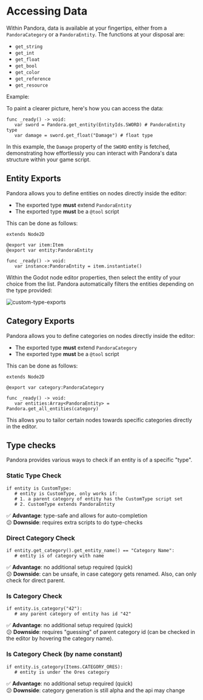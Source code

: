 # Accessing Data

Within Pandora, data is available at your fingertips, either from a `PandoraCategory` or a `PandoraEntity`. The functions at your disposal are:

- `get_string`
- `get_int`
- `get_float`
- `get_bool`
- `get_color`
- `get_reference`
- `get_resource`

Example:

To paint a clearer picture, here's how you can access the data:

```gdscript
func _ready() -> void:
   var sword = Pandora.get_entity(EntityIds.SWORD) # PandoraEntity type
   var damage = sword.get_float("Damage") # float type
```

In this example, the `Damage` property of the `SWORD` entity is fetched, demonstrating how effortlessly you can interact with Pandora's data structure within your game script.

## Entity Exports

Pandora allows you to define entities on nodes directly inside the editor:

- The exported type **must** extend `PandoraEntity`
- The exported type **must** be a `@tool` script

This can be done as follows:

```gdscript
extends Node2D

@export var item:Item
@export var entity:PandoraEntity

func _ready() -> void:
   var instance:PandoraEntity = item.instantiate()
```

Within the Godot node editor properties, then select the entity of your choice from the list. Pandora automatically filters the entities depending on the type provided:

![custom-type-exports](../assets/custom_type_exports.gif)

## Category Exports

Pandora allows you to define categories on nodes directly inside the editor:

- The exported type **must** extend `PandoraCategory`
- The exported type **must** be a `@tool` script

This can be done as follows:

```gdscript
extends Node2D

@export var category:PandoraCategory

func _ready() -> void:
   var entities:Array<PandoraEntity> = Pandora.get_all_entities(category)
```

This allows you to tailor certain nodes towards specific categories directly in the editor.

## Type checks

Pandora provides various ways to check if an entity is of a specific "type".

### Static Type Check

```gdscript
if entity is CustomType:
   # entity is CustomType, only works if:
   # 1. a parent category of entity has the CustomType script set
   # 2. CustomType extends PandoraEntity
```

✅ **Advantage**: type-safe and allows for auto-completion</br>
😕 **Downside**: requires extra scripts to do type-checks

### Direct Category Check

```gdscript
if entity.get_category().get_entity_name() == "Category Name":
   # entity is of category with name
```

✅ **Advantage**: no additional setup required (quick)</br>
😕 **Downside**: can be unsafe, in case category gets renamed. Also, can only check for direct parent.

### Is Category Check

```gdscript
if entity.is_category("42"):
   # any parent category of entity has id "42"
```

✅ **Advantage**: no additional setup required (quick)</br>
😕 **Downside**: requires "guessing" of parent category id (can be checked in the editor by hovering the category name).

### Is Category Check (by name constant)

```gdscript
if entity.is_category(Items.CATEGORY_ORES):
   # entity is under the Ores category
```

✅ **Advantage**: no additional setup required (quick)</br>
😕 **Downside**: category generation is still alpha and the api may change

